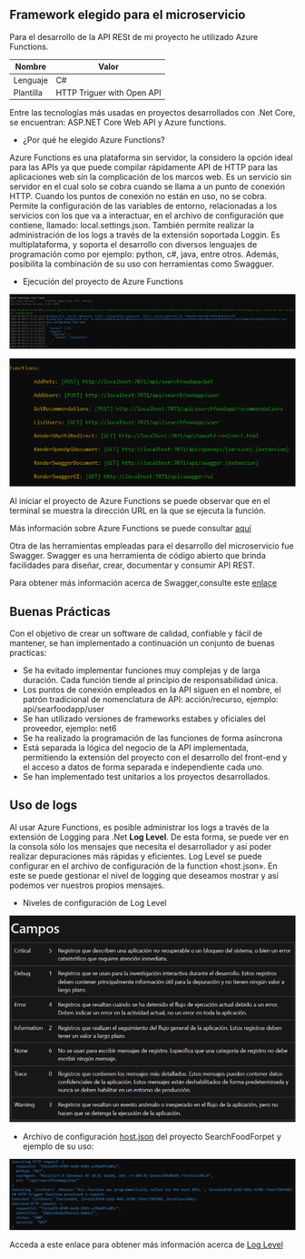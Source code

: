 ## Framework elegido para el microservicio

Para el desarrollo de la API RESt de mi proyecto he utilizado Azure Functions. 

|**Nombre** |**Valor** |
|-----------|----------|
|Lenguaje   | C#       |
|Plantilla  | HTTP Triguer with Open API|

Entre las tecnologías más usadas en proyectos desarrollados con .Net Core, se encuentran: ASP.NET Core Web API y Azure functions. 

- ¿Por qué he elegido Azure Functions?

Azure Functions es una plataforma sin servidor, la considero la opción ideal para las APIs ya que puede compilar rápidamente API de HTTP para las aplicaciones web sin la complicación de los marcos web. Es un servicio sin servidor en el cual solo se cobra cuando se llama a un punto de conexión HTTP. Cuando los puntos de conexión no están en uso, no se cobra. Permite la configuración de las variables de entorno, relacionadas a los servicios con los que va a interactuar, en el archivo de configuración que contiene, llamado: local.settings.json. También permite realizar la administración de los logs a través de la extensión soportada Loggin. Es multiplataforma, y soporta el desarrollo con diversos lenguajes de programación como por ejemplo: python, c#, java, entre otros. Además, posibilita la combinación de su uso con herramientas como Swagguer.

- Ejecución del proyecto de Azure Functions

![functions1](./img/api/functions1.png)

![functions0](./img/api/functions0.png)

Al iniciar el proyecto de Azure Functions se puede observar que en el terminal se muestra la dirección URL en la que se ejecuta la función.

Más información sobre Azure Functions se puede consultar [aquí](https://azure.microsoft.com/es-es/services/functions/#overview)

Otra de las herramientas empleadas para el desarrollo del microservicio fue Swagger. 
Swagger es una herramienta de código abierto que brinda facilidades para diseñar, crear, documentar y consumir API REST. 

Para obtener más información acerca de Swagger,consulte este [enlace](https://swagger.io/solutions/getting-started-with-oas/)

## Buenas Prácticas
Con el objetivo de crear un software de calidad, confiable y fácil de mantener, se han implementado a continuación un conjunto de buenas practicas:
- Se ha evitado implementar funciones muy complejas y de larga duración. Cada función tiende al principio de responsabilidad única.
- Los puntos de conexión empleados en la API siguen en el nombre, el patrón tradicional de nomenclatura de API: acción/recurso, ejemplo: api/searfoodapp/user
- Se han utilizado versiones de frameworks estabes y oficiales del proveedor, ejemplo: net6
- Se ha realizado la programación de las funciones de forma asíncrona
- Está separada la lógica del negocio de la API implementada, permitiendo la extensión del proyecto con el desarrollo del front-end y el acceso a datos de forma separada e independiente cada uno. 
- Se han implementado test unitarios a los proyectos desarrollados. 

## Uso de logs
Al usar Azure Functions, es posible administrar los logs a través de la extensión de Logging para .Net **Log Level**. De esta forma, se puede ver en la consola sólo los mensajes que necesita el desarrollador y así poder realizar depuraciones más rápidas y eficientes.
Log Level se puede configurar en el archivo de configuración de la function «host.json». En este se puede gestionar el nivel de logging que deseamos mostrar y así podemos ver nuestros propios mensajes.
 
 - Niveles de configuración de Log Level

![logs](./img/api/logs.png)

- Archivo de configuración [host.json](https://github.com/ccvaillant1992/SearchFood-ForPet/blob/master/SearchFood-ForPetApp/SearchFoodForPet.FunctionApp/host.json) del proyecto SearchFoodForpet y ejemplo de su uso:

![loginfo](./img/api/loginfo.png)

Acceda a este enlace para obtener más información acerca de [Log Level](https://docs.microsoft.com/es-es/dotnet/api/microsoft.extensions.logging.loglevel?view=dotnet-plat-ext-3.1)
